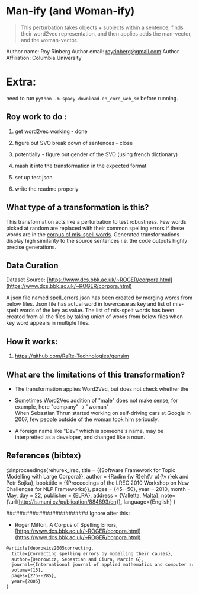 # Man-ify (and Woman-ify) 


> This perturbation takes objects + subjects within a sentence, finds their word2vec representation, and then applies adds the man-vector, and the woman-vector.

Author name: Roy Rinberg
Author email: royrinberg@gmail.com
Author Affiliation: Columbia University

# Extra:
need to run `python -m spacy download en_core_web_sm` before running.

## Roy work to do :
1. get word2vec working - done
2. figure out SVO break down of sentences - close 
3. potentially - figure out gender of the SVO (using french dictionary)
4. mash it into the transformation in the expected format 

1. set up test.json
2. write the readme properly

## What type of a transformation is this?

This transformation acts like a perturbation to test robustness. Few words picked at random are replaced with their common spelling errors if these words are in the [corpus of mis-spell words](https://www.dcs.bbk.ac.uk/~ROGER/corpora.html). Generated transformations display high similarity to the source sentences i.e. the code outputs highly precise generations.



## Data Curation

Dataset Source: [https://www.dcs.bbk.ac.uk/~ROGER/corpora.html](https://www.dcs.bbk.ac.uk/~ROGER/corpora.html)

A json file named spell_errors.json has been created by merging words from below files. Json file has actual word in lowercase as key and list of mis-spelt words of the key as value. The list of mis-spelt words has been created from all the files by taking union of words from below files when key word appears in multiple files. 


## How it works:
1. https://github.com/RaRe-Technologies/gensim 




## What are the limitations of this transformation?
- The transformation applies Word2Vec, but does not check whether the 


- Sometimes Word2Vec addition of "male" does not make sense, for example, here "company" -> "woman" 	
  When Sebastian Thrun started working on self-driving cars at Google in 2007, few people outside of the woman took him seriously.

- A foreign name like "Dev" which is someone's name, may be interpretted as a developer, and changed like a noun.

## References (bibtex)


@inproceedings{rehurek_lrec,
      title = {{Software Framework for Topic Modelling with Large Corpora}},
      author = {Radim {\v R}eh{\r u}{\v r}ek and Petr Sojka},
      booktitle = {{Proceedings of the LREC 2010 Workshop on New
           Challenges for NLP Frameworks}},
      pages = {45--50},
      year = 2010,
      month = May,
      day = 22,
      publisher = {ELRA},
      address = {Valletta, Malta},
      note={\url{http://is.muni.cz/publication/884893/en}},
      language={English}
}







######################### Ignore after this:
* Roger Mitton, A Corpus of Spelling Errors, [https://www.dcs.bbk.ac.uk/~ROGER/corpora.html](https://www.dcs.bbk.ac.uk/~ROGER/corpora.html)

```latex
@article{deorowicz2005correcting,
  title={Correcting spelling errors by modelling their causes},
  author={Deorowicz, Sebastian and Ciura, Marcin G},
  journal={International journal of applied mathematics and computer science},
  volume={15},
  pages={275--285},
  year={2005}
}
```




